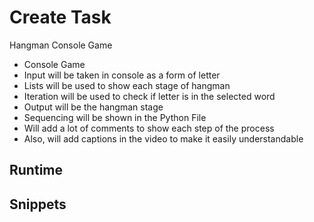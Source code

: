 # Create Task

Hangman Console Game
 - Console Game
 - Input will be taken in console as a form of letter
 - Lists will be used to show each stage of hangman
 - Iteration will be used to check if letter is in the selected word
 - Output will be the hangman stage
 - Sequencing will be shown in the Python File
 - Will add a lot of comments to show each step of the process
 - Also, will add captions in the video to make it easily understandable

## Runtime

## Snippets
